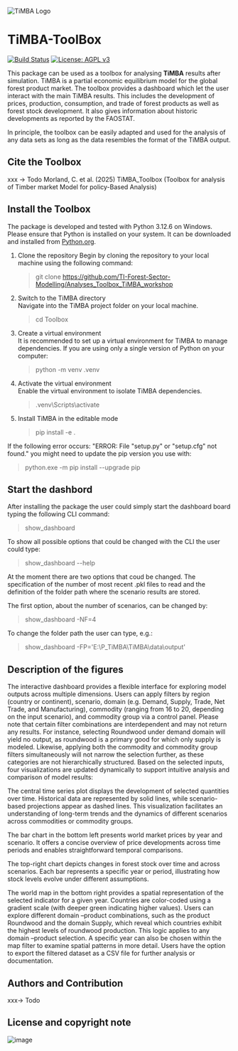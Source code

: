 ![TiMBA Logo](https://raw.githubusercontent.com/TI-Forest-Sector-Modelling/TiMBA/ToolBox_implementation_cm/images/timba_toolbox_logo.png)

# TiMBA-ToolBox

[![Build Status](https://github.com/TI-Forest-Sector-Modelling/Analyses_Toolbox_TiMBA_workshop/actions/workflows/actions.yml/badge.svg)](https://github.com/TI-Forest-Sector-Modelling/Analyses_Toolbox_TiMBA_workshop/actions/workflows/actions.yml)
[![License: AGPL v3](https://img.shields.io/badge/License-AGPL_v3-blue.svg)](https://www.gnu.org/licenses/agpl-3.0)

This package can be used as a toolbox for analysing **TiMBA** results after simulation. TiMBA is a partial economic equilibrium model for the global forest product market. The toolbox provides a dashboard which let the user interact with the main TiMBA results. This includes the development of prices, production, consumption, and trade of forest products as well as forest stock development. It also gives information about historic developments as reported by the FAOSTAT.

In principle, the toolbox can be easily adapted and used for the analysis of any data sets as long as the data resembles the format of the TiMBA output. 

## Cite the Toolbox
xxx -> Todo Morland, C. et al. (2025) TiMBA_Toolbox (Toolbox for analysis of Timber market Model for policy-Based Analysis)

## Install the Toolbox

The package is developed and tested with Python 3.12.6 on Windows. Please ensure that Python is installed on your system. It can be downloaded and installed
from [Python.org](https://www.python.org/downloads/release/python-3126/).

1. Clone the repository
Begin by cloning the repository to your local machine using the following command: 
    >git clone https://github.com/TI-Forest-Sector-Modelling/Analyses_Toolbox_TiMBA_workshop
   > 
2. Switch to the TiMBA directory  
Navigate into the TiMBA project folder on your local machine.
   >cd Toolbox
   >
3. Create a virtual environment  
It is recommended to set up a virtual environment for TiMBA to manage dependencies. If you are using only a single version of Python on your computer:
   >python -m venv .venv
   >
1. Activate the virtual environment  
Enable the virtual environment to isolate TiMBA dependencies. 
   >.venv\Scripts\activate
   >
1. Install TiMBA in the editable mode  
   >pip install -e .

If the following error occurs: "ERROR: File "setup.py" or "setup.cfg" not found."
you might need to update the pip version you use with: 
>python.exe -m pip install --upgrade pip

## Start the dashbord
After installing the package the user could simply start the dashboard board typing the following CLI command:
> show_dashboard

To show all possible options that could be changed with the CLI the user could type:
> show_dashboard --help

At the moment there are two options that coud be changed. The specification of the number of most recent .pkl files to read and 
the definition of the folder path where the scenario results are stored.

The first option, about the number of scenarios, can be changed by:
> show_dashboard -NF=4

To change the folder path the user can type, e.g.:
> show_dashboard -FP='E:\P_TiMBA\TiMBA\data\output'

## Description of the figures
The interactive dashboard provides a flexible interface for exploring model outputs across multiple dimensions. Users can apply filters by region (country or continent), scenario, domain (e.g. Demand, Supply, Trade, Net Trade, and Manufacturing), commodity (ranging from 16 to 20, depending on the input scenario), and commodity group via a control panel. Please note that certain filter combinations are interdependent and may not return any results. For instance, selecting Roundwood under demand domain will yield no output, as roundwood is a primary good for which only supply is modeled. Likewise, applying both the commodity and commodity group filters simultaneously will not narrow the selection further, as these categories are not hierarchically structured.
Based on the selected inputs, four visualizations are updated dynamically to support intuitive analysis and comparison of model results:  

The central time series plot displays the development of selected quantities over time. Historical data are represented by solid lines, while scenario-based projections appear as dashed lines. This visualization facilitates an understanding of long-term trends and the dynamics of different scenarios across commodities or commodity groups.  

The bar chart in the bottom left presents world market  prices by year and scenario. It offers a concise overview of price developments across time periods and enables straightforward temporal comparisons.  

The top-right chart depicts changes in forest stock over time and across scenarios. Each bar represents a specific year or period, illustrating how stock levels evolve under different assumptions.  

The world map in the bottom right provides a spatial representation of the selected indicator for a given year. Countries are color-coded using a gradient scale (with deeper green indicating higher values). Users can explore different domain –product combinations, such as the product Roundwood and the domain Supply, which reveal which countries exhibit the highest levels of roundwood production. This logic applies to any domain –product selection. A specific year can also be chosen within the map filter to examine spatial patterns in more detail. 
Users have the option to export the filtered dataset as a CSV file for further analysis or documentation.  

## Authors and Contribution 
xxx-> Todo

## License and copyright note


![image](https://github.com/user-attachments/assets/18bfa886-1e28-4fea-9d59-9602797bae04)


